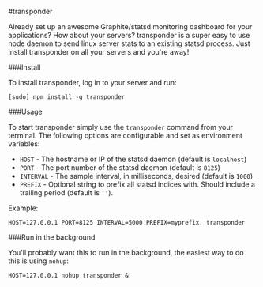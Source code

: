 #transponder

Already set up an awesome Graphite/statsd monitoring dashboard for your applications? How about your servers? transponder is a super easy to use node daemon to send linux server stats to an existing statsd process. Just install transponder on all your servers and you're away!

###Install

To install transponder, log in to your server and run:

	[sudo] npm install -g transponder

###Usage

To start transponder simply use the `transponder` command from your terminal. The following options are configurable and set as environment variables:

- `HOST` - The hostname or IP of the statsd daemon (default is `localhost`)
- `PORT` - The port number of the statsd daemon (default is `8125`)
- `INTERVAL` - The sample interval, in milliseconds, desired (default is `1000`)
- `PREFIX` - Optional string to prefix all statsd indices with. Should include a trailing period (default is `''`).

Example:

	HOST=127.0.0.1 PORT=8125 INTERVAL=5000 PREFIX=myprefix. transponder

###Run in the background

You'll probably want this to run in the background, the easiest way to do this is using `nohup`:

	HOST=127.0.0.1 nohup transponder &
